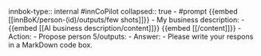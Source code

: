 innbok-type:: internal
#innCoPilot
collapsed:: true
	- #prompt {{embed [[innBoK/person-(id)/outputs/few shots]]}}
		- My business description:
		- {{embed [[AI business description/content]]}} {{embed [[/content]]}}
		- Action:
		- Propose person 5/outputs: 
		- Answer:
		- Please write your respons in a MarkDown code box.




